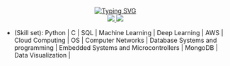 <p align="center">
<a href="https://github.com/SujanSuryaKonda">
    <img src="https://readme-typing-svg.demolab.com?font=Georgia&size=18&duration=2000&pause=80&multiline=true&width=500&height=80&lines=Sujan+Surya+Konda;Computer+and+Electrical+Engineer+%7C+B.Tech+Graduate+%7C;AI+%7C+ML+%7C+DL+%7C+Data+Science+%7C+Computer Vision" alt="Typing SVG" />
</a>
<br/>

<a href="https://www.linkedin.com/in/sujan-surya-4863921bb">
    <img src="https://img.shields.io/badge/-Linkedin-blue?style=flat-square&logo=linkedin">
</a>
<a href="mailto:sujanreddykonda@gmail.com">
    <img src="https://img.shields.io/badge/-Email-red?style=flat-square&logo=gmail&logoColor=white">
</a>
<br/> 


</p>

* (Skill set): Python | C | SQL | Machine Learning | Deep Learning | AWS | Cloud Computing | OS | Computer Networks | Database Systems and programming | Embedded Systems and Microcontrollers | MongoDB | Data Visualization | 
